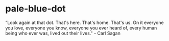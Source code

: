 # pale-blue-dot
“Look again at that dot. That's here. That's home. That's us. On it everyone you love, everyone you know, everyone you ever heard of, every human being who ever was, lived out their lives." - Carl Sagan
